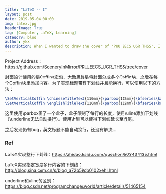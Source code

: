 ```yaml
---
title: "LaTeX -- I"
layout: post
date: 2019-05-04 00:00
img: latex.jpg
headerImage: True
tag: [Computer, LaTeX, Learning]
category: blog
author: ykx
description: When I wanted to draw the cover of 'PKU EECS UGR THSS', I have to find a way to draw underline which could change the line with words. Here is the solution.
---
```


Project Address：https://github.com/SceneryInMirror/PKU_EECS_UGR_THSS/tree/cover

封面设计使用的是Coffins宏包，大致思路是将封面分成多个Coffin块，之后在每个Coffin块里添加内容。为了实现标题带有下划线并且能换行，可以使用以下的方法：

~~~LaTeX
\SetVerticalCoffin \chineseTitleText{110mm}{\parbox{112mm}{\bfseries\kaiti\zihao{2}{\uline{\chineseTitle}}}}
\SetVerticalCoffin \englishTitleText{110mm}{\parbox{112mm}{\bfseries\kaiti\zihao{3}{\uline{\englishTitle}}}}
~~~

这里使用\parbox画了一个盒子，盒子限制了每行的长度，使用\uline添加下划线（\underline无法自动换行）。使用\hfill可以使得下划线延长至行尾。

之后发现仍有bug，英文标题不能自动换行，还没有解决...

### Ref

LaTeX实现整行下划线：https://zhidao.baidu.com/question/503434135.html

LaTeX实现指定宽度多行内容的下划线：http://blog.sina.com.cn/s/blog_a72b59cb0102xehl.html

underline和uline的区别：https://blog.csdn.net/programchangesworld/article/details/51465154
